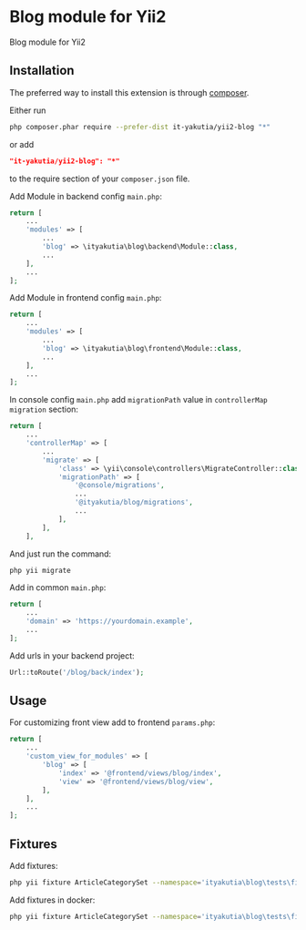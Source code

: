 Blog module for Yii2
====================
Blog module for Yii2

Installation
------------
The preferred way to install this extension is through [composer](http://getcomposer.org/download/).

Either run
```sh
php composer.phar require --prefer-dist it-yakutia/yii2-blog "*"
```
or add
```json lines
"it-yakutia/yii2-blog": "*"
```
to the require section of your `composer.json` file.

Add Module in backend config `main.php`:
```php
return [
    ...
    'modules' => [
        ...
        'blog' => \ityakutia\blog\backend\Module::class,
        ...
    ],
    ...
];
```

Add Module in frontend config `main.php`:
```php
return [
    ...
    'modules' => [
        ...
        'blog' => \ityakutia\blog\frontend\Module::class,
        ...
    ],
    ...
];
```

In console config `main.php` add `migrationPath` value in `controllerMap` `migration` section:
```php
return [
    ...
    'controllerMap' => [
        ...
	    'migrate' => [
		    'class' => \yii\console\controllers\MigrateController::class,
		    'migrationPath' => [
				'@console/migrations',
				...
			    '@ityakutia/blog/migrations',
			    ...
		    ],
	    ],
    ],
```
And just run the command:
```sh
php yii migrate
```

Add in common `main.php`:
```php
return [
    ...
    'domain' => 'https://yourdomain.example',
    ...
];
```

Add urls in your backend project:
```php
Url::toRoute('/blog/back/index');
```

Usage
-----

For customizing front view add to frontend `params.php`:
```php
return [
    ...
    'custom_view_for_modules' => [
        'blog' => [
            'index' => '@frontend/views/blog/index', 
            'view' => '@frontend/views/blog/view',
        ],
    ],
    ...
];
```

Fixtures
--------

Add fixtures:
```sh
php yii fixture ArticleCategorySet --namespace='ityakutia\blog\tests\fixtures'
```

Add fixtures in docker:
```sh
php yii fixture ArticleCategorySet --namespace='ityakutia\blog\tests\fixtures' --interactive=0
```